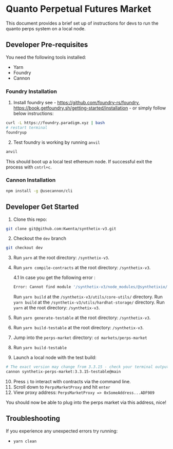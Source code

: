 # Quanto Perpetual Futures Market

This document provides a brief set up of instructions for devs to run the quanto perps system on a local node.

## Developer Pre-requisites

You need the following tools installed:

- Yarn
- Foundry
- Cannon

### Foundry Installation

1. Install foundry see - https://github.com/foundry-rs/foundry, https://book.getfoundry.sh/getting-started/installation - or simply follow below instructions:

```bash
curl -L https://foundry.paradigm.xyz | bash
# restart terminal
foundryup
```

2. Test foundry is working by running `anvil`

```bash
anvil
```

This should boot up a local test ethereum node. If successful exit the process with `cntrl+c`.

### Cannon Installation

```bash
npm install -g @usecannon/cli
```

## Developer Get Started

1. Clone this repo:

```bash
git clone git@github.com:Kwenta/synthetix-v3.git
```

2. Checkout the `dev` branch

```bash
git checkout dev
```

3. Run `yarn` at the root directory: `/synthetix-v3`.
4. Run `yarn compile-contracts` at the root directory: `/synthetix-v3`.

   4.1 In case you get the following error :

   ```bash
   Error: Cannot find module '/synthetix-v3/node_modules/@synthetixio/hardhat-storage/dist/index.js'.
   ```

   Run `yarn build` at the `/synthetix-v3/utils/core-utils/` directory.
   Run `yarn build` at the `/synthetix-v3/utils/hardhat-storage/` directory.
   Run `yarn` at the root directory: `/synthetix-v3`.

5. Run `yarn generate-testable` at the root directory: `/synthetix-v3`.
6. Run `yarn build-testable` at the root directory: `/synthetix-v3`.
7. Jump into the `perps-market` directory: `cd markets/perps-market`
8. Run `yarn build-testable`
9. Launch a local node with the test build:

```bash
# The exact version may change from 3.3.15 - check your terminal output from yarn build-testable for the latest
cannon synthetix-perps-market:3.3.15-testable@main
```

10. Press `i` to interact with contracts via the command line.
11. Scroll down to `PerpsMarketProxy` and hit `enter`
12. View proxy address: `PerpsMarketProxy => 0xSomeAddress...ADF989`

You should now be able to plug into the perps market via this address, nice!

## Troubleshooting

If you experience any unexpected errors try running:

- `yarn clean`
